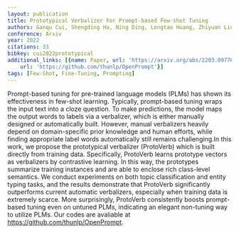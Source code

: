 ```yaml
---
layout: publication
title: Prototypical Verbalizer For Prompt-based Few-shot Tuning
authors: Ganqu Cui, Shengding Hu, Ning Ding, Longtao Huang, Zhiyuan Liu
conference: Arxiv
year: 2022
citations: 33
bibkey: cui2022prototypical
additional_links: [{name: Paper, url: 'https://arxiv.org/abs/2203.09770'}, {name: Code,
    url: 'https://github.com/thunlp/OpenPrompt'}]
tags: [Few-Shot, Fine-Tuning, Prompting]
---
```

Prompt-based tuning for pre-trained language models (PLMs) has shown its
effectiveness in few-shot learning. Typically, prompt-based tuning wraps the
input text into a cloze question. To make predictions, the model maps the
output words to labels via a verbalizer, which is either manually designed or
automatically built. However, manual verbalizers heavily depend on
domain-specific prior knowledge and human efforts, while finding appropriate
label words automatically still remains challenging.In this work, we propose
the prototypical verbalizer (ProtoVerb) which is built directly from training
data. Specifically, ProtoVerb learns prototype vectors as verbalizers by
contrastive learning. In this way, the prototypes summarize training instances
and are able to enclose rich class-level semantics. We conduct experiments on
both topic classification and entity typing tasks, and the results demonstrate
that ProtoVerb significantly outperforms current automatic verbalizers,
especially when training data is extremely scarce. More surprisingly, ProtoVerb
consistently boosts prompt-based tuning even on untuned PLMs, indicating an
elegant non-tuning way to utilize PLMs. Our codes are avaliable at
https://github.com/thunlp/OpenPrompt.